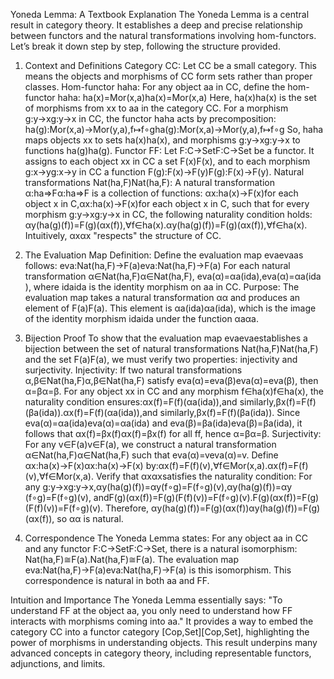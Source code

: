 Yoneda Lemma: A Textbook Explanation
The Yoneda Lemma is a central result in category theory. It establishes a deep and precise relationship between functors and the natural transformations involving hom-functors. Let’s break it down step by step, following the structure provided.

1. Context and Definitions
Category CC:
Let CC be a small category. This means the objects and morphisms of CC form sets rather than proper classes.
Hom-functor haha​:
For any object aa in CC, define the hom-functor haha​:
ha(x)=Mor(x,a)ha​(x)=Mor(x,a)
Here, ha(x)ha​(x) is the set of morphisms from xx to aa in the category CC.
For a morphism g:y→xg:y→x in CC, the functor haha​ acts by precomposition:
ha(g):Mor(x,a)→Mor(y,a),f↦f∘gha​(g):Mor(x,a)→Mor(y,a),f↦f∘g
So, haha​ maps objects xx to sets ha(x)ha​(x), and morphisms g:y→xg:y→x to functions ha(g)ha​(g).
Functor FF:
Let F:C→SetF:C→Set be a functor. It assigns to each object xx in CC a set F(x)F(x), and to each morphism g:x→yg:x→y in CC a function F(g):F(x)→F(y)F(g):F(x)→F(y).
Natural transformations Nat(ha,F)Nat(ha​,F):
A natural transformation α:ha⇒Fα:ha​⇒F is a collection of functions:
αx:ha(x)→F(x)for each object x in C,αx​:ha​(x)→F(x)for each object x in C,
such that for every morphism g:y→xg:y→x in CC, the following naturality condition holds:
αy(ha(g)(f))=F(g)(αx(f)),∀f∈ha(x).αy​(ha​(g)(f))=F(g)(αx​(f)),∀f∈ha​(x).
Intuitively, αxαx​ "respects" the structure of CC.

2. The Evaluation Map
Definition:
Define the evaluation map evaeva​ as follows:
eva:Nat(ha,F)→F(a)eva​:Nat(ha​,F)→F(a)
For each natural transformation α∈Nat(ha,F)α∈Nat(ha​,F),
eva(α)=αa(ida),eva​(α)=αa​(ida​),
where idaida​ is the identity morphism on aa in CC.
Purpose:
The evaluation map takes a natural transformation αα and produces an element of F(a)F(a). This element is αa(ida)αa​(ida​), which is the image of the identity morphism idaida​ under the function αaαa​.

3. Bijection Proof
To show that the evaluation map evaeva​ establishes a bijection between the set of natural transformations Nat(ha,F)Nat(ha​,F) and the set F(a)F(a), we must verify two properties: injectivity and surjectivity.
Injectivity:
If two natural transformations α,β∈Nat(ha,F)α,β∈Nat(ha​,F) satisfy eva(α)=eva(β)eva​(α)=eva​(β), then α=βα=β.
For any object xx in CC and any morphism f∈ha(x)f∈ha​(x), the naturality condition ensures:αx(f)=F(f)(αa(ida)),and similarly,βx(f)=F(f)(βa(ida)).αx​(f)=F(f)(αa​(ida​)),and similarly,βx​(f)=F(f)(βa​(ida​)). Since eva(α)=αa(ida)eva​(α)=αa​(ida​) and eva(β)=βa(ida)eva​(β)=βa​(ida​), it follows that αx(f)=βx(f)αx​(f)=βx​(f) for all ff, hence α=βα=β.
Surjectivity:
For any v∈F(a)v∈F(a), we construct a natural transformation α∈Nat(ha,F)α∈Nat(ha​,F) such that eva(α)=veva​(α)=v.
Define αx:ha(x)→F(x)αx​:ha​(x)→F(x) by:αx(f)=F(f)(v),∀f∈Mor(x,a).αx​(f)=F(f)(v),∀f∈Mor(x,a). Verify that αxαx​ satisfies the naturality condition:
For any g:y→xg:y→x,αy(ha(g)(f))=αy(f∘g)=F(f∘g)(v),αy​(ha​(g)(f))=αy​(f∘g)=F(f∘g)(v), andF(g)(αx(f))=F(g)(F(f)(v))=F(f∘g)(v).F(g)(αx​(f))=F(g)(F(f)(v))=F(f∘g)(v). Therefore, αy(ha(g)(f))=F(g)(αx(f))αy​(ha​(g)(f))=F(g)(αx​(f)), so αα is natural.

4. Correspondence
The Yoneda Lemma states:
For any object aa in CC and any functor F:C→SetF:C→Set, there is a natural isomorphism:
Nat(ha,F)≅F(a).Nat(ha​,F)≅F(a).
The evaluation map eva:Nat(ha,F)→F(a)eva​:Nat(ha​,F)→F(a) is this isomorphism.
This correspondence is natural in both aa and FF.

Intuition and Importance
The Yoneda Lemma essentially says:
"To understand FF at the object aa, you only need to understand how FF interacts with morphisms coming into aa."
It provides a way to embed the category CC into a functor category [Cop,Set][Cop,Set], highlighting the power of morphisms in understanding objects.
This result underpins many advanced concepts in category theory, including representable functors, adjunctions, and limits.


